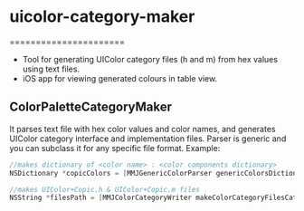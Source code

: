 # uicolor-category-maker
======================

* Tool for generating UIColor category files (h and m) from hex values using text files.
* iOS app for viewing generated colours in table view.

## ColorPaletteCategoryMaker

It parses text file with hex color values and color names, and generates UIColor category interface and implementation files.
Parser is generic and you can subclass it for any specific file format.
Example:
``` objective-c
//makes dictionary of <color name> : <color components dictionary>
NSDictionary *copicColors = [MMJGenericColorParser genericColorsDictionaryWithFileName:@"Copic_Color_HEX_CODE" fileType:@"txt"];

//makes UIColor+Copic.h & UIColor+Copic.m files
NSString *filesPath = [MMJColorCategoryWriter makeColorCategoryFilesCategoryName:@"Copic" colorsDictionary:copicColors directory:@"Documents"];
```